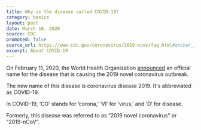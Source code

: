 ```yaml
---
title: Why is the disease called COVID-19?
category: basics
layout: post
date: March 16, 2020
source: CDC
promoted: false
source_url: https://www.cdc.gov/coronavirus/2019-ncov/faq.html#anchor_1584386215012
excerpt: About COVID-19
---
```


On February 11, 2020, the World Health Organization <a href="https://twitter.com/DrTedros/status/1227297754499764230"> announced</a> an official name for the disease that is causing the 2019 novel coronavirus outbreak.

The new name of this disease is coronavirus disease 2019. It's abbreviated as COVID-19.

In COVID-19, ‘CO’ stands for ‘corona,’ ‘VI’ for ‘virus,’ and ‘D’ for disease.

Formerly, this disease was referred to as “2019 novel coronavirus” or “2019-nCoV”.
